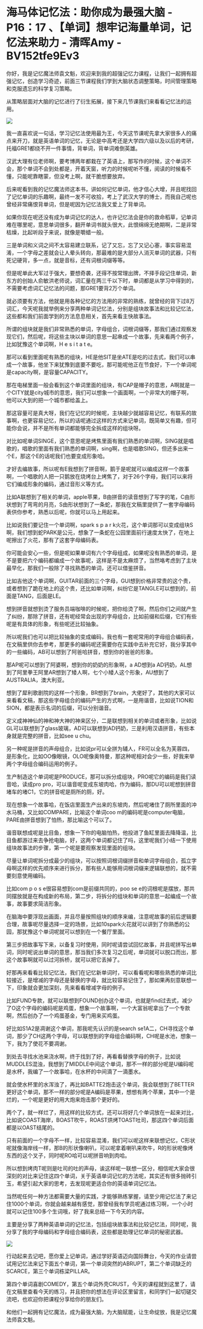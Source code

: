 # 海马体记忆法：助你成为最强大脑 - P16：17 、【单词】想牢记海量单词，记忆法来助力 - 清晖Amy - BV152tfe9Ev3

你好，我是记忆魔法师袁文魁，欢迎来到我的超强记忆力课程，让我们一起拥有超强记忆，创造学习奇迹，前面三节课程我们学到大脑状态调整策略，时间管理策略和克服遗忘的科学复习策略。

从策略层面对大脑的记忆进行了衍生拓展，接下来几节课我们来看看记忆法的运用。

![](img/bfec4d8f2714ba173843b39db1d32940_1.png)

我一直喜欢说一句话，学习记忆法使用最为王，今天这节课呢先拿大家很多人的痛点来开刀，就是英语单词的记忆，无论是中高考还是大学四六级以及以后的考研，托福GRE1都绕不开一件事情，背单词，背单词难倒英雄。

汉武大理有位老师啊，要考博两年都栽在了英语上，那写作的时候，这个单词不会，那个单词不会到处都是，开着天窗，听力的时候呢听不懂，阅读的时候看不懂，只能呢靠瞎蒙，但没考上啊，就干脆想要放弃。

后来呢看到我的记忆魔法师这本书，讲如何记忆单词，他才信心大增，并且呢找回了记忆单词的乐趣啊，最终一发不可收拾，考上了武汉大学的博士，而我自己呢也曾经非常痛恨背单词，但是呢因为记忆法我又爱上了背单词。

如果你现在呢还没有成为单词记忆的达人，也许记忆法会是你的救命稻草，记单词难在哪里呢，意思单词很多，翻开单词书就头很大，此恨绵绵无绝期啊，二是非常枯燥，比起听段子来说，就像是嚼蜡一般。

三是单词和义词之间不太容易建立联系，记了又忘，忘了又记心塞，事实容易混淆，一个字母之差就会让人晕头转向，那最难的是大部分人消灭单词的武器，只有死记硬背，多一点，就是音标，还有词根词缀等等。

但是呢单此大军过于强大，要想奇袭，还得不按常理出牌，不择手段记住单词，新东方的创始人俞敏洪老师说，词汇量在两三千以下时，单词都是从学习中得到的，不需要考虑词汇记忆法的问题，那GRE1要背2万个单词。

就必须要有方法，他就是用各种记忆的方法用的非常的熟练，就曾经的背下过8万词汇，今天呢我就举例来分享两种单词记忆法，分别是组块故事法和比较记忆法，这些都和我们前面学到的方法息息相关，首先来看主快故事法。

所谓的组块就是我们非常熟悉的单词，字母组合，词根词缀等，那我们通过观察发现它们，然后呢，将这些主块以单词的意思一起串成一个故事，先来看两个例子，比如犹豫这个单词啊，H e s i t a t e。

那可以看到里面呢有熟悉的组块，HE是他SIT是坐ATE是吃的过去式，我们可以串成一个故事，他坐下来犹豫到底要不要吃，那可能呢他正在节食好，下一个单词呢是capacity啊，是容量CAPACITY。

那在电梯里面一般会看到这个单词里面的组块，有CAP是帽子的意思，A啊就是一个CITY就是city城市的意思，我们可以想象一个画面啊，一个非常大的帽子啊，他可以大到的把一个城市都给盖上。

那这容量可是真大呀，我们在记忆的时候呢，主块越少就越容易记忆，有联系的故事啊，也更容易记忆，所以的话呢通过这样的方式来记单词，既简单又有趣，但可能你会说，并不是所有单词都能够完全拆成这样的组块呀。

对比如呢单词SINGE，这个意思呢是烤焦里面有我们熟悉的单词啊，SING就是唱歌的，唱歌的里面有我们熟悉的单词啊，sing啊，也是唱歌SING，但还多出来一个E，那这个E的话呢我们也要变成形象哈。

才好去编故事，所以呢有E我想到了拼音啊，鹅于是呢就可以编成这样一个故事啊，一个唱歌的人把一只鹅放在烧烤台上烤焦了，对于26个字母，我们可以来将它们编成形象的编码，通过音形义等方式。

比如A联想到了相关的单词，apple苹果，B由拼音的读音想到了写字的笔，C由形状想到了弯弯的月亮，S由形状想到了一条蛇，那我在文稿里提供了一套字母编码表供你参考，熟悉以后呢，你就可以马上用起来。

比如说我们要记住一个单词啊，spark s p a r k火花，这个单词那可以变成组块S啊，我们想到蛇PARK是公元，想象了一条蛇在公园里面前行速度太快了，在地上呢擦出了火花，那有了这套字母编码表。

你可能会安心一些，但是呢如果单词有六个字母组成，如果呢没有熟悉的单词，是不是要把六个编码都编成一个故事呢，这样是不是太麻烦了，当然咯考虑到了主块最早化，那我们一般除了寻找熟悉的单词，还可以借鉴拼音。

比如吉他这个单词啊，GUITAR前面的三个字母，GUI想到价格非常贵的这个贵，或者想到了跪在地上的这个贵，还比如单词啊，纠纷它是TANGLE可以想到的，前面是TANG，后面是LE。

想到拼音就想到烫了服务员端咖啡的时候呢，把你给烫了啊，然后你们之间就产生了纠纷，那除了拼音，还有呢经常会出现的字母组合，比如前缀和后缀，它们有些呢是有具体的形象，有些呢还比较抽象。

所以呢我们也可以把比较抽象的变成编码，我也有一套呢常用的字母组合编码表，在文稿里供你去参考，那更多的编码呢还需要你在实践中去补充它好，我分享其中的一些编码，AB可以想到了阿爸哈拼音，想到你的爸爸的形象。

那AP呢可以想到了阿婆啊，想到你的奶奶的形象啊，a AD想到a AD钙奶，AL想到了阿里拳王阿里AR想到了矮人啊，七个小矮人这个形象，AU想到了AUSTRALIA，澳大利亚。

想到了犀利歌剧院的这样一个形象，BR想到了brain，大佬好了，其他的大家可以来看看文稿，那这些字母组合的编码产生的方式啊，一是用谐音，比如说TION和SION，都是表示名词的后缀，可以分别谐音。

定义成神神仙的神和神大神的神来区分，二是联想到相关的单词或者形象，比如说GL可以联想到了glass玻璃，AD可以联想到AD钙奶，三是利用汉语拼音，有些本身就是完整的拼音，比如see u chu。

另一种呢是拼音的声母组合，比如说pr可以全拼为辅人，FR可以全名为芙蓉四，是形象化，比如OO像眼镜，OLO呢像奥特曼，那这种呢相对会少一些，好我来举两个字母组合编码运用的例子。

生产制造这个单词呢是PRODUCE，那可以拆分成组块，PRO呢它的编码是我们读音哈，读成pro pro，可以谐音呢变成东坡肉哈，作为编码，那DU可以呢想到拼音堵车的堵C1，它的拼音呢是厕所的厕，好。

现在想象一个故事哈，在饭店里面生产出来的东坡肉，然后呢堵住了厕所里面的冲水马桶，又比如COMPARE，比喻这个单词coo m的编码呢是computer电脑，PARE由拼音想到了怕热，那比喻这个可以了。

谐音联想成呢是比目鱼，想象一下你的电脑怕热，他投进了鱼缸里面去降降温，比目鱼都游过来去争抢电脑，好，这两个单词都记住了吗，这里呢我们小结一下使用组块故事法的步骤，第一个呢是要观察发现里面的组块。

尽量让单词呢拆分成最少的组块，可以按照词根词缀拼音和单词字母组合，孤立字母啊这样的优先顺序来进行拆分，那有些人能够用词根词缀来逻辑联想的，就不需要刻意使用编码。

比如com p o s e很容易想到com是前缀共同的，poo se e的词根呢是摆放，那共同摆放就是在构成新的布局，第二步，将拆分的组块和单词的意思一起编成一个故事，故事要求简洁形象。

在脑海中要浮现出画面，并且尽量按照组块的顺序来编，注意呢故事的前后逻辑要合理，故事呢尽量选择一定的场景，比如10spark火花就可以讲到了你熟悉的公园，那犹豫这个单词呢就可以想到在一个餐厅里面。

第三步把故事写下来，以备复习时使用，同时呢请尝试回忆故事，并且呢拼写出单词，同时呢说出单词的意思，那当我们多次复习之后呢，单词就可以脱口而出，那这个故事啊就可以过河拆桥，就可以把它丢掉了。

好那再来看看比较记忆法，我们在记忆新单词时，可以看看呢和哪些熟悉的单词比较接近，是增减的字母还是替换的字母，就比较容易记住了，那如果再刻意联想一下，印象就会更加深刻，先来看看增减字母的例子。

比如FUND专款，就可以联想到FOUND创办这个单词，也就是find过去式，减少了O这个字母的编码呢是鸡蛋，想象一个故事啊，一个大富翁呢拿出了一个专款啊，然后创办了一个鸡蛋基金，专门用来买鸡蛋。

好比如S1A2是凋谢这个单词，那我呢先认识的是search se1A二，CH寻找这个单词，那少了CH这两个字母，可以联想到的字母组合编码啊，CH呢是水池，想象一下，我为了使花不要凋谢。

到处去寻找水池来浇水啊，终于找到了好，再看看替换字母的例子，比如说MUDDLES混浊，我想到了MIDDLE中间这个单词，那不一样的部分呢是U编码呢是水杯，我编了一个故事哈，在水杯的中间滴了一滴墨水。

就会使水杯里的水浑浊了，再比如BATTE2炮击这个单词，我会联想到了BETTER更好这个单词，那不一样的部分呢是A编码是苹果，想想有两个苹果，其中一个是烂的，一个呢是更好的用大炮来炮击那个更好的。

两个了，就一样烂了，用这样的比较方式，还可以将好几个单词放在一起来对比，比如说COAST海岸，BOAST吹牛，ROAST烘烤TOAST吐司，那这四个单词后面都是以OAST结尾的。

只有前面的一个字母不一样，比较容易混淆，我们可以呢这样来联想记忆，C形状呢就像海岸线一样，那B的形状像喇叭，可以呢拿着喇叭来吹牛，R的形状呢像烤东西的这个叉子，同时呢RO哈可以呢拼音响到肉哈。

所以想到烤肉T呢则是吐司的吐的声母，诶这样呢一联想一区分，相信呢大家会很深刻的对比来记住这四个单词，关于英语单词记忆的方法呢，其实还有很多抛砖引玉，希望引起大家的思考，去发现呢更适合你的英语单词记忆法。

当然呢任何一种方法都需要大量的实践，才能够熟练掌握，请至少用记忆法了来记住1000个单词，你就会越来越有感觉，那曾经我有学员呢通过练习啊，一个小时就可以记住100多个生词哦，好了我来总结一下今天的内容。

主要是分享了两种英语单词的记忆法，包括组块故事法和比较记忆法，同时呢，我分享了我的字母编码和字母组合编码表，这些都是助理记忆单词的秘密武器。



![](img/bfec4d8f2714ba173843b39db1d32940_3.png)

行动起来去记吧，愿你爱上记单词，通过学好英语迈向国际舞台，今天的作业请尝试用记忆法来记下面五个单词，第一个单词突然的ABRUPT，第二个单词缺乏的SCARCE，第三个单词栋梁PILLAR。

第四个单词喜剧COMEDY，第五个单词外壳CRUST，今天的课程就到这里了，请在文稿里查看今天的练习，并且把你的想法在评论区里留言，和同学们一起切磋交流吧，也欢迎你把课程分享给你的朋友们。

和他们一起拥有记忆魔法，成为最强大脑，为大脑赋能，让生命绽放，我是记忆魔法师袁文魁。